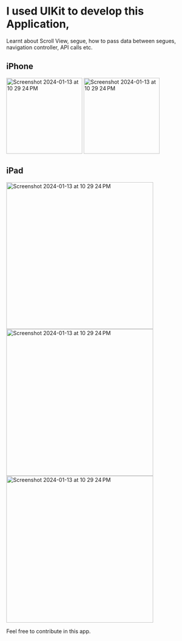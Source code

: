 # I used UIKit to develop this Application, 
Learnt about Scroll View, segue, how to pass data between segues, navigation controller, API calls etc.

## iPhone

<img width="200" alt="Screenshot 2024-01-13 at 10 29 24 PM" src="https://github.com/vishalkashyap247/Cassini-iOS-App/assets/103761502/17d3cefc-12b9-4577-a525-a6017b1f14fb">
<img width="200" alt="Screenshot 2024-01-13 at 10 29 24 PM" src="https://github.com/vishalkashyap247/Cassini-iOS-App/assets/103761502/5bd1333c-8d7e-4a06-96b5-7c10c61bf7ea">

## iPad
<img width="387" alt="Screenshot 2024-01-13 at 10 29 24 PM" src="https://github.com/vishalkashyap247/Cassini-iOS-App/assets/103761502/b8efd463-034a-4ac7-8ed3-9537fb9c0959">
<img width="387" alt="Screenshot 2024-01-13 at 10 29 24 PM" src="https://github.com/vishalkashyap247/Cassini-iOS-App/assets/103761502/3db5835e-b454-46b8-8e3d-414544b0db38">
<img width="387" alt="Screenshot 2024-01-13 at 10 29 24 PM" src="https://github.com/vishalkashyap247/Cassini-iOS-App/assets/103761502/eb31d53b-c1ae-4eaa-96e7-0db277942ec0">

Feel free to contribute in this app.
